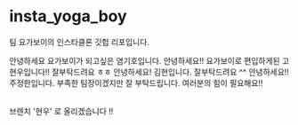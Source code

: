 # insta_yoga_boy
팀 요가보이의 인스타클론 깃헙 리포입니다.

안녕하세요 요가보이가 되고싶은 염기호입니다. 
안녕하세요!! 요가보이로 편입하게된 고현우입니다!! 잘부탁드려요 ㅎㅎ
안녕하세요! 김현입니다. 잘부탁드려요 ^^
안녕하세요!! 주정한입니다. 부족한 팀장이겠지만 잘 부탁드립니다. 여러분의 힘이 필요해요!!

<br>
브렌치 '현우' 로 올리겠습니다 !! 